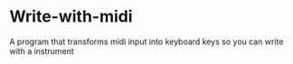 # Write-with-midi
A program that transforms midi input into keyboard keys so you can write with a instrument
